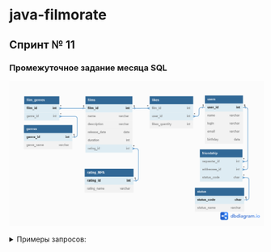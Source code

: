 # java-filmorate

## Спринт № 11

### Промежуточное задание месяца SQL

![Схема базы данных приложения filmorate](src/main/assets/images/filmorate_db.png)

<details><summary>Примеры запросов:</summary>

1. _Получение списка всех пользователей:_
SELECT *
FROM users
2. _Получение пользователя по id = 1:_
SELECT *
FROM users
WHERE user_id=1;
3. _Получение списка всех фильмов:_
SELECT *
FROM films;
4. _Получение фильма по id =1:_
SELECT *
FROM films
WHERE film_id=1;
  </details>
